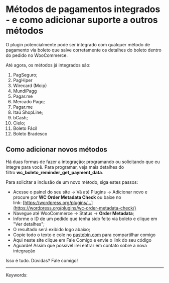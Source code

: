 # Métodos de pagamentos integrados - e como adicionar suporte a outros métodos

O plugin potencialmente pode ser integrado com qualquer método de pagamento via boleto que salve corretamente os detalhes do boleto dentro do pedido no WooCommerce.

Até agora, os métodos já integrados são:

1.  PagSeguro;
2.  PagHiper
3.  Wirecard (Moip)
4.  MundiPagg
5.  Pagar.me
6.  Mercado Pago;
7.  Pagar.me
8.  Itaú ShopLine;
9.  bCash;
10.  Cielo;
11.  Boleto Fácil
12.  Boleto Bradesco

## Como adicionar novos métodos

Há duas formas de fazer a integração: programando ou solicitando que eu integre para você. Para programar, veja mais detalhes do filtro **wc\_boleto\_reminder\_get\_payment\_data**.

Para solicitar a inclusão de um novo método, siga estes passos:

-   Acesse o painel do seu site -> Vá até Plugins -> Adicionar novo e procure por **WC Order Metadata Check** ou baixe no link: [https://wordpress.org/plugins/...](https://wordpress.org/plugins/wc-order-metadata-check/)
-   Navegue até WooCommerce -> Status -> **Order Metadata**;
-   Informe o ID de um pedido que tenha sido feito via boleto e clique em "Ver detalhes";
-   O resultado será exibido logo abaixo;
-   Copie todo o texto e cole no [pastebin.com](http://pastebin.com) para compartilhar comigo
-   Aqui neste site clique em Fale Comigo e envie o link do seu código
-   Aguarde! Assim que possível irei entrar em contato sobre a nova integração

Isso é tudo. Dúvidas? Fale comigo!

___

Keywords: